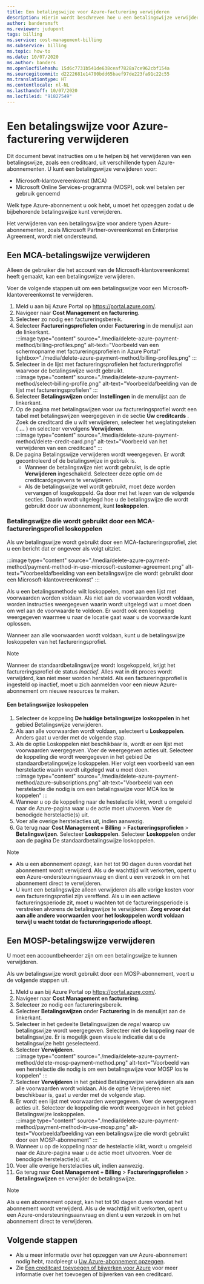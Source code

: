 ```yaml
---
title: Een betalingswijze voor Azure-facturering verwijderen
description: Hierin wordt beschreven hoe u een betalingswijze verwijdert die wordt gebruikt door een Azure-abonnement.
author: bandersmsft
ms.reviewer: judupont
tags: billing
ms.service: cost-management-billing
ms.subservice: billing
ms.topic: how-to
ms.date: 10/07/2020
ms.author: banders
ms.openlocfilehash: 15d6c7731b541de638ceaf7828a7ce962cbf154a
ms.sourcegitcommit: d2222681e14700bdd65baef97de223fa91c22c55
ms.translationtype: HT
ms.contentlocale: nl-NL
ms.lasthandoff: 10/07/2020
ms.locfileid: "91827549"
---
```

# <a name="delete-an-azure-billing-payment-method"></a>Een betalingswijze voor Azure-facturering verwijderen

Dit document bevat instructies om u te helpen bij het verwijderen van een betalingswijze, zoals een creditcard, uit verschillende typen Azure-abonnementen. U kunt een betalingswijze verwijderen voor:

- Microsoft-klantovereenkomst (MCA)
- Microsoft Online Services-programma (MOSP), ook wel betalen per gebruik genoemd

Welk type Azure-abonnement u ook hebt, u moet het opzeggen zodat u de bijbehorende betalingswijze kunt verwijderen.

Het verwijderen van een betalingswijze voor andere typen Azure-abonnementen, zoals Microsoft Partner-overeenkomst en Enterprise Agreement, wordt niet ondersteund.

## <a name="delete-an-mca-payment-method"></a>Een MCA-betalingswijze verwijderen

Alleen de gebruiker die het account van de Microsoft-klantovereenkomst heeft gemaakt, kan een betalingswijze verwijderen.

Voer de volgende stappen uit om een betalingswijze voor een Microsoft-klantovereenkomst te verwijderen.

1. Meld u aan bij Azure Portal op https://portal.azure.com/.
1. Navigeer naar **Cost Management en facturering**.
1. Selecteer zo nodig een factureringsbereik.
1. Selecteer **Factureringsprofielen** onder **Facturering** in de menulijst aan de linkerkant.  
    :::image type="content" source="./media/delete-azure-payment-method/billing-profiles.png" alt-text="Voorbeeld van een schermopname met factureringsprofielen in Azure Portal" lightbox="./media/delete-azure-payment-method/billing-profiles.png" :::
1. Selecteer in de lijst met factureringsprofielen het factureringprofiel waarvoor de betalingswijze wordt gebruikt.  
    :::image type="content" source="./media/delete-azure-payment-method/select-billing-profile.png" alt-text="Voorbeeldafbeelding van de lijst met factureringsprofielen" :::
1. Selecteer **Betalingswijzen** onder **Instellingen** in de menulijst aan de linkerkant.
1. Op de pagina met betalingswijzen voor uw factureringsprofiel wordt een tabel met betalingswijzen weergegeven in de sectie **Uw creditcards** . Zoek de creditcard die u wilt verwijderen, selecteer het weglatingsteken ( **...** ) en selecteer vervolgens **Verwijderen**.  
    :::image type="content" source="./media/delete-azure-payment-method/delete-credit-card.png" alt-text="Voorbeeld van het verwijderen van een creditcard" :::
1. De pagina Betalingswijze verwijderen wordt weergegeven. Er wordt gecontroleerd of de betalingswijze in gebruik is.
    - Wanneer de betalingswijze niet wordt gebruikt, is de optie **Verwijderen** ingeschakeld. Selecteer deze optie om de creditcardgegevens te verwijderen.
    - Als de betalingswijze wel wordt gebruikt, moet deze worden vervangen of losgekoppeld. Ga door met het lezen van de volgende secties. Daarin wordt uitgelegd hoe u de betalingswijze die wordt gebruikt door uw abonnement, kunt **loskoppelen**.

### <a name="detach-payment-method-used-by-an-mca-billing-profile"></a>Betalingswijze die wordt gebruikt door een MCA-factureringsprofiel loskoppelen

Als uw betalingswijze wordt gebruikt door een MCA-factureringsprofiel, ziet u een bericht dat er ongeveer als volgt uitziet.

:::image type="content" source="./media/delete-azure-payment-method/payment-method-in-use-microsoft-customer-agreement.png" alt-text="Voorbeeldafbeelding van een betalingswijze die wordt gebruikt door een Microsoft-klantovereenkomst" :::

Als u een betalingsmethode wilt loskoppelen, moet aan een lijst met voorwaarden worden voldaan. Als niet aan de voorwaarden wordt voldaan, worden instructies weergegeven waarin wordt uitgelegd wat u moet doen om wel aan de voorwaarde te voldoen. Er wordt ook een koppeling weergegeven waarmee u naar de locatie gaat waar u de voorwaarde kunt oplossen.

Wanneer aan alle voorwaarden wordt voldaan, kunt u de betalingswijze loskoppelen van het factureringsprofiel.

> [!NOTE]
> Wanneer de standaardbetalingswijze wordt losgekoppeld, krijgt het factureringsprofiel de status _Inactief_. Alles wat in dit proces wordt verwijderd, kan niet meer worden hersteld. Als een factureringsprofiel is ingesteld op inactief, moet u zich aanmelden voor een nieuw Azure-abonnement om nieuwe resources te maken.

#### <a name="to-detach-a-payment-method"></a>Een betalingswijze loskoppelen

1. Selecteer de koppeling **De huidige betalingswijze loskoppelen** in het gebied Betalingswijze verwijderen.
1. Als aan alle voorwaarden wordt voldaan, selecteert u **Loskoppelen**. Anders gaat u verder met de volgende stap.
1. Als de optie Loskoppelen niet beschikbaar is, wordt er een lijst met voorwaarden weergegeven. Voer de weergegeven acties uit. Selecteer de koppeling die wordt weergegeven in het gebied De standaardbetalingswijze loskoppelen. Hier volgt een voorbeeld van een herstelactie waarin wordt uitgelegd wat u moet doen.  
    :::image type="content" source="./media/delete-azure-payment-method/azure-subscriptions.png" alt-text="Voorbeeld van een herstelactie die nodig is om een betalingswijze voor MCA los te koppelen" :::
1. Wanneer u op de koppeling naar de hestelactie klikt, wordt u omgeleid naar de Azure-pagina waar u de actie moet uitvoeren. Voer de benodigde herstelactie(s) uit.
1. Voer alle overige herstelacties uit, indien aanwezig.
1. Ga terug naar **Cost Management + Billing** > **Factureringsprofielen** > **Betalingswijzen**. Selecteer **Loskoppelen**. Selecteer **Loskoppelen** onder aan de pagina De standaardbetalingswijze loskoppelen.

> [!NOTE]
> - Als u een abonnement opzegt, kan het tot 90 dagen duren voordat het abonnement wordt verwijderd. Als u de wachttijd wilt verkorten, opent u een Azure-ondersteuningsaanvraag en dient u een verzoek in om het abonnement direct te verwijderen.
> - U kunt een betalingswijze alleen verwijderen als alle vorige kosten voor een factureringsprofiel zijn vereffend. Als u in een actieve factureringsperiode zit, moet u wachten tot de factureringsperiode is verstreken alvorens de betalingswijze te verwijderen. **Zorg ervoor dat aan alle andere voorwaarden voor het loskoppelen wordt voldaan terwijl u wacht totdat de factureringsperiode afloopt**.

## <a name="delete-a-mosp-payment-method"></a>Een MOSP-betalingswijze verwijderen

U moet een accountbeheerder zijn om een betalingswijze te kunnen verwijderen.

Als uw betalingswijze wordt gebruikt door een MOSP-abonnement, voert u de volgende stappen uit.

1. Meld u aan bij Azure Portal op https://portal.azure.com/.
1. Navigeer naar **Cost Management en facturering**.
1. Selecteer zo nodig een factureringsbereik.
1. Selecteer **Betalingswijzen** onder **Facturering** in de menulijst aan de linkerkant.
1. Selecteer in het gedeelte Betalingswijzen de _regel_ waarop uw betalingswijze wordt weergegeven. Selecteer niet de koppeling naar de betalingswijze. Er is mogelijk geen visuele indicatie dat u de betalingswijze hebt geselecteerd.
1. Selecteer **Verwijderen**.  
    :::image type="content" source="./media/delete-azure-payment-method/delete-mosp-payment-method.png" alt-text="Voorbeeld van een herstelactie die nodig is om een betalingswijze voor MOSP los te koppelen" :::
1. Selecteer **Verwijderen** in het gebied Betalingswijze verwijderen als aan alle voorwaarden wordt voldaan. Als de optie Verwijderen niet beschikbaar is, gaat u verder met de volgende stap.
1. Er wordt een lijst met voorwaarden weergegeven. Voer de weergegeven acties uit. Selecteer de koppeling die wordt weergegeven in het gebied Betalingswijze loskoppelen.  
    :::image type="content" source="./media/delete-azure-payment-method/payment-method-in-use-mosp.png" alt-text="Voorbeeldafbeelding van een betalingswijze die wordt gebruikt door een MOSP-abonnement" :::
1. Wanneer u op de koppeling naar de hestelactie klikt, wordt u omgeleid naar de Azure-pagina waar u de actie moet uitvoeren. Voer de benodigde herstelactie(s) uit.
1. Voer alle overige herstelacties uit, indien aanwezig.
1. Ga terug naar **Cost Management + Billing** > **Factureringsprofielen** > **Betalingswijzen** en verwijder de betalingswijze.

> [!NOTE]
> Als u een abonnement opzegt, kan het tot 90 dagen duren voordat het abonnement wordt verwijderd. Als u de wachttijd wilt verkorten, opent u een Azure-ondersteuningsaanvraag en dient u een verzoek in om het abonnement direct te verwijderen.

## <a name="next-steps"></a>Volgende stappen

- Als u meer informatie over het opzeggen van uw Azure-abonnement nodig hebt, raadpleegt u [Uw Azure-abonnement opzeggen](cancel-azure-subscription.md).
- Zie [Een creditcard toevoegen of bijwerken voor Azure](change-credit-card.md) voor meer informatie over het toevoegen of bijwerken van een creditcard.